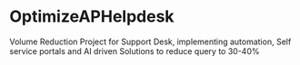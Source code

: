 # OptimizeAPHelpdesk
Volume Reduction Project for Support Desk, implementing automation, Self service portals and AI driven Solutions to reduce query to 30-40%
